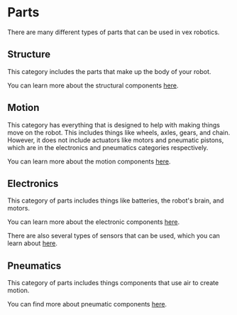 # Parts

There are many different types of parts that can be used in vex robotics.

## Structure

This category includes the parts that make up the body of your robot.

You can learn more about the structural components [here](https://wiki.purduesigbots.com/hardware/misc.-vex-parts-1/structure).

## Motion

This category has everything that is designed to help with making things move on the robot. This includes things like wheels, axles, gears, and chain. However, it does not include actuators like motors and pneumatic pistons, which are in the electronics and pneumatics categories respectively.

You can learn more about the motion components [here](https://wiki.purduesigbots.com/hardware/misc.-vex-parts-1/motion).

## Electronics

This category of parts includes things like batteries, the robot's brain, and motors.

You can learn more about the electronic components [here](https://wiki.purduesigbots.com/vex-electronics/vex-electronics).

There are also several types of sensors that can be used, which you can learn about [here](https://wiki.purduesigbots.com/vex-electronics/vex-sensors).

## Pneumatics

This category of parts includes things components that use air to create motion.

You can find more about pneumatic components [here](https://wiki.purduesigbots.com/hardware/pneumatics).
